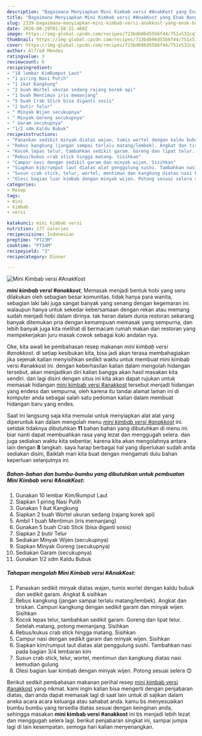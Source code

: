 ```yaml
---
description: "Bagaimana Menyiapkan Mini Kimbab versi #AnakKost yang Enak Banget"
title: "Bagaimana Menyiapkan Mini Kimbab versi #AnakKost yang Enak Banget"
slug: 2339-bagaimana-menyiapkan-mini-kimbab-versi-anakkost-yang-enak-banget
date: 2020-08-29T01:58:22.460Z
image: https://img-global.cpcdn.com/recipes/723bd606d55b6f44/751x532cq70/mini-kimbab-versi-anakkost-foto-resep-utama.jpg
thumbnail: https://img-global.cpcdn.com/recipes/723bd606d55b6f44/751x532cq70/mini-kimbab-versi-anakkost-foto-resep-utama.jpg
cover: https://img-global.cpcdn.com/recipes/723bd606d55b6f44/751x532cq70/mini-kimbab-versi-anakkost-foto-resep-utama.jpg
author: Alfred Mendez
ratingvalue: 3
reviewcount: 6
recipeingredient:
- "10 lembar KimRumput Laut"
- "1 piring Nasi Putih"
- "1 ikat Kangkung"
- "2 buah Wortel ukuran sedang rajang korek api"
- "1 buah Mentimun iris memanjang"
- "5 buah Crab Stick bisa diganti sosis"
- "2 butir Telur"
- " Minyak Wijen secukupnya"
- " Minyak Goreng secukupnya"
- " Garam secukupnya"
- "1/2 sdm Kaldu Bubuk"
recipeinstructions:
- "Panaskan sedikit minyak diatas wajan, tumis wortel dengan kaldu bubuk dan sedikit garam. Angkat &amp; sisihkan"
- "Rebus kangkung (jangan sampai terlalu matang/lembek). Angkat dan tiriskan. Campuri kangkung dengan sedikit garam dan minyak wijen. Sisihkan"
- "Kocok lepas telur, tambahkan sedikit garam. Goreng dan lipat telur. Setelah matang, potong memanjang. Sisihkan"
- "Rebus/kukus crab stick hingga matang. Sisihkan"
- "Campur nasi dengan sedikit garam dan minyak wijen. Sisihkan"
- "Siapkan kim/rumput laut diatas alat penggulung sushi. Tambahkan nasi pada bagian 3/4 lembaran kim"
- "Susun crab stick, telur, wortel, mentimun dan kangkung diatas nasi kemudian gulung"
- "Olesi bagian luar kimbab dengan minyak wijen. Potong sesuai selera 😊"
categories:
- Resep
tags:
- mini
- kimbab
- versi

katakunci: mini kimbab versi 
nutrition: 177 calories
recipecuisine: Indonesian
preptime: "PT23M"
cooktime: "PT34M"
recipeyield: "3"
recipecategory: Dinner

---
```



![Mini Kimbab versi #AnakKost](https://img-global.cpcdn.com/recipes/723bd606d55b6f44/751x532cq70/mini-kimbab-versi-anakkost-foto-resep-utama.jpg)

<b><i>mini kimbab versi #anakkost</i></b>, Memasak menjadi bentuk hobi yang seru dilakukan oleh sebagian besar komunitas. tidak hanya para wanita, sebagian laki laki juga sangat banyak yang senang dengan kegemaran ini. walaupun hanya untuk sekedar kebersamaan dengan rekan atau memang sudah menjadi hobi dalam dirinya. tak heran dalam dunia restoran sekarang banyak ditemukan pria dengan kemampuan memasak yang sempurna, dan lebih banyak juga kita melihat di bermacam rumah makan dan restoran yang mempekerjakan juru masak cowok sebagai koki andalan nya.



Oke, kita awali ke pembahasan resep makanan <i>mini kimbab versi #anakkost</i>. di setiap kesibukan kita, bisa jadi akan terasa membahagiakan jika sejenak kalian menyisihkan sedikit waktu untuk membuat mini kimbab versi #anakkost ini. dengan keberhasilan kalian dalam mengolah hidangan tersebut, akan menjadikan diri kalian bangga akan hasil masakan kita sendiri. dan lagi disini dengan situs ini kita akan dapat rujukan untuk memasak hidangan <u>mini kimbab versi #anakkost</u> tersebut menjadi hidangan yang endess dan sempurna, oleh karena itu tandai alamat laman ini di komputer anda sebagai salah satu pedoman kalian dalam membuat hidangan baru yang endes.


Saat ini langsung saja kita memulai untuk menyiapkan alat alat yang diperuntuk kan dalam mengolah menu <u><i>mini kimbab versi #anakkost</i></u> ini. setidak tidaknya dibutuhkan <b>11</b> bahan bahan yang dibutuhkan di menu ini. biar nanti dapat membuahkan rasa yang lezat dan menggugah selera. dan juga sediakan waktu kita sebentar, karena kita akan mengolahnya antara lain dengan <b>8</b> langkah. saya harap berbagai hal yang diperlukan sudah anda sediakan disini, Baiklah mari kita buat dengan mengamati dulu bahan keperluan selanjutnya ini.

<!--inarticleads1-->

##### Bahan-bahan dan bumbu-bumbu yang dibutuhkan untuk pembuatan Mini Kimbab versi #AnakKost:

1. Gunakan 10 lembar Kim/Rumput Laut
1. Siapkan 1 piring Nasi Putih
1. Gunakan 1 ikat Kangkung
1. Siapkan 2 buah Wortel ukuran sedang (rajang korek api)
1. Ambil 1 buah Mentimun (iris memanjang)
1. Gunakan 5 buah Crab Stick (bisa diganti sosis)
1. Siapkan 2 butir Telur
1. Sediakan  Minyak Wijen (secukupnya)
1. Siapkan  Minyak Goreng (secukupnya)
1. Sediakan  Garam (secukupnya)
1. Gunakan 1/2 sdm Kaldu Bubuk




<!--inarticleads2-->

##### Tahapan mengolah Mini Kimbab versi #AnakKost:

1. Panaskan sedikit minyak diatas wajan, tumis wortel dengan kaldu bubuk dan sedikit garam. Angkat &amp; sisihkan
1. Rebus kangkung (jangan sampai terlalu matang/lembek). Angkat dan tiriskan. Campuri kangkung dengan sedikit garam dan minyak wijen. Sisihkan
1. Kocok lepas telur, tambahkan sedikit garam. Goreng dan lipat telur. Setelah matang, potong memanjang. Sisihkan
1. Rebus/kukus crab stick hingga matang. Sisihkan
1. Campur nasi dengan sedikit garam dan minyak wijen. Sisihkan
1. Siapkan kim/rumput laut diatas alat penggulung sushi. Tambahkan nasi pada bagian 3/4 lembaran kim
1. Susun crab stick, telur, wortel, mentimun dan kangkung diatas nasi kemudian gulung
1. Olesi bagian luar kimbab dengan minyak wijen. Potong sesuai selera 😊




Berikut sedikit pembahasan makanan perihal resep <u>mini kimbab versi #anakkost</u> yang nikmat. kami ingin kalian bisa mengerti dengan penjabaran diatas, dan anda dapat memasak lagi di saat lain untuk di sajikan dalam aneka acara acara keluarga atau sahabat anda. kamu bs menyesuaikan bumbu bumbu yang tersedia diatas sesuai dengan keinginan anda, sehingga masakan <b>mini kimbab versi #anakkost</b> ini bs menjadi lebih lezat dan menggugah selera lagi. berikut penjabaran singkat ini, sampai jumpa lagi di lain kesempatan. semoga hari kalian menyenangkan.

